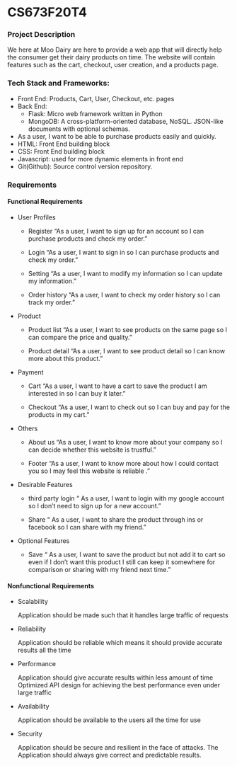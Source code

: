 
# CS673F20T4

### Project Description


We here at Moo Dairy are here to provide a web app that will directly help the consumer get their dairy products on time. The website will contain features such as the cart, checkout, user creation, and a products page.

### Tech Stack and Frameworks:

- Front End: Products, Cart, User, Checkout, etc. pages
- Back End: 
  - Flask: Micro web framework written in Python
  - MongoDB: A cross-platform-oriented database, NoSQL. JSON-like documents with optional schemas.
- As a user, I want to be able to purchase products easily and quickly.
- HTML: Front End building block
- CSS: Front End building block
- Javascript: used for more dynamic elements in front end
- Git(Github): Source control version repository.

### Requirements

#### Functional Requirements

  - User Profiles
  
    - Register
    “As a user, I want to sign up for an account so I can purchase products and check my order.”

    - Login
    “As a user, I want to sign in so I can purchase products and check my order.”

    - Setting
    “As a user, I want to modify my information so I can update my information.”

    - Order history
    “As a user, I want to check my order history so I can track my order.”

  - Product
  
    - Product list
    “As a user, I want to see products on the same page so I can compare the price and quality.”

    - Product detail
    “As a user, I want to see product detail so I can know more about this product.”

  - Payment
  
    - Cart
    “As a user, I want to have a cart to save the product I am interested in so I can buy it later.”

    - Checkout
    “As a user, I want to check out so I can buy and pay for the products in my cart.”
  
  - Others
  
    - About us
    “As a user, I want to know more about your company so I can decide whether this website is trustful.”

    - Footer
    “As a user, I want to know more about how I could contact you so I may feel this website is reliable .”


- Desirable Features

  - third party login
  “ As a user, I want to login with my google account so I don’t need to sign up for a new account.”

  - Share
  “ As a user, I want to share the product through ins or facebook so I can share with my friend.”

- Optional Features

  - Save
  “ As a user, I want to save the product but not add it to cart so even if I don’t want this product I still can keep it somewhere for comparison or sharing with my friend next time.”


#### Nonfunctional Requirements

- Scalability

  Application should be made such that it handles large traffic of requests
  
- Reliability

  Application should be reliable which means it should provide accurate results all the time
  
- Performance 

  Application should give accurate results within less amount of time
  Optimized API design for achieving the best performance even under large traffic
  
- Availability 

  Application should be available to the users all the time for use
  
- Security

  Application should be secure and resilient in the face of attacks. The Application should always give correct and predictable results.
